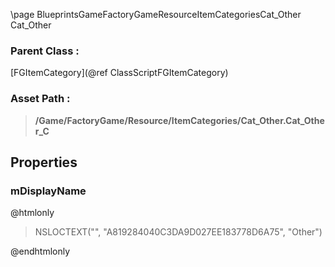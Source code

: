 \page BlueprintsGameFactoryGameResourceItemCategoriesCat_Other Cat_Other
### Parent Class :
[FGItemCategory](@ref ClassScriptFGItemCategory)
### Asset Path :
<b><blockquote>/Game/FactoryGame/Resource/ItemCategories/Cat_Other.Cat_Other_C</blockquote></b>
## Properties

### mDisplayName
@htmlonly
<blockquote>NSLOCTEXT("", "A819284040C3DA9D027EE183778D6A75", "Other")</blockquote>
@endhtmlonly

